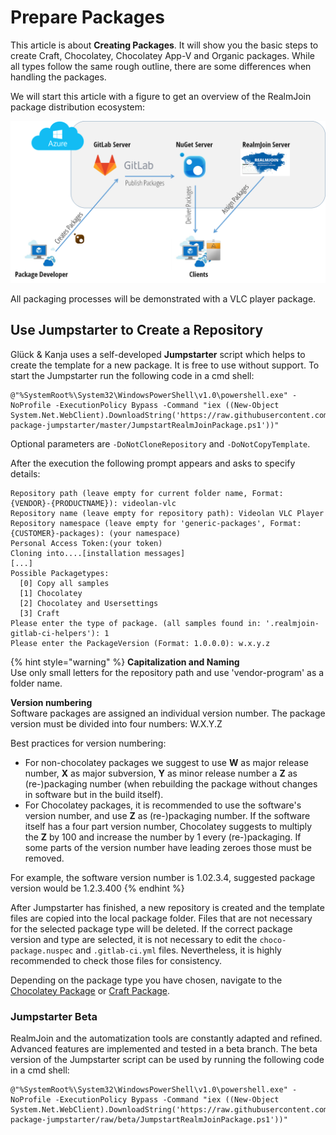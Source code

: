# Prepare Packages

This article is about **Creating Packages**. It will show you the basic steps to create Craft, Chocolatey, Chocolatey App-V and Organic packages. While all types follow the same rough outline, there are some differences when handling the packages.

We will start this article with a figure to get an overview of the RealmJoin package distribution ecosystem:

![](../.gitbook/assets/rj-ecosystem.png)

All packaging processes will be demonstrated with a VLC player package.

## Use Jumpstarter to Create a Repository

Glück & Kanja uses a self-developed **Jumpstarter** script which helps to create the template for a new package. It is free to use without support. To start the Jumpstarter run the following code in a cmd shell:

```text
@"%SystemRoot%\System32\WindowsPowerShell\v1.0\powershell.exe" -NoProfile -ExecutionPolicy Bypass -Command "iex ((New-Object System.Net.WebClient).DownloadString('https://raw.githubusercontent.com/realmjoin/realmjoin-package-jumpstarter/master/JumpstartRealmJoinPackage.ps1'))"
```

Optional parameters are `-DoNotCloneRepository` and `-DoNotCopyTemplate`.

After the execution the following prompt appears and asks to specify details:

```text
Repository path (leave empty for current folder name, Format: {VENDOR}-{PRODUCTNAME}): videolan-vlc
Repository name (leave empty for repository path): Videolan VLC Player
Repository namespace (leave empty for 'generic-packages', Format: {CUSTOMER}-packages): (your namespace)
Personal Access Token:(your token)
Cloning into....[installation messages]
[...]
Possible Packagetypes:
  [0] Copy all samples
  [1] Chocolatey
  [2] Chocolatey and Usersettings
  [3] Craft
Please enter the type of package. (all samples found in: '.realmjoin-gitlab-ci-helpers'): 1
Please enter the PackageVersion (Format: 1.0.0.0): w.x.y.z
```

{% hint style="warning" %}
**Capitalization and Naming**  
Use only small letters for the repository path and use 'vendor-program' as a folder name.  
  
**Version numbering**  
Software packages are assigned an individual version number. The package version must be divided into four numbers: W.X.Y.Z  
  
Best practices for version numbering:

*  For non-chocolatey packages we suggest to use **W** as major release number, **X** as major subversion, **Y** as minor release number a **Z** as \(re-\)packaging number \(when rebuilding the package without changes in software but in the build itself\).
* For Chocolatey packages, it is recommended to use the software's version number, and use **Z** as \(re-\)packaging number. If the software itself has a four part version number, Chocolatey suggests to multiply the **Z** by 100 and increase the number by 1 every \(re-\)packaging. If some parts of the version number have leading zeroes those must be removed.

For example, the software version number is 1.02.3.4, suggested package version would be 1.2.3.400
{% endhint %}

After Jumpstarter has finished, a new repository is created and the template files are copied into the local package folder. Files that are not necessary for the selected package type will be deleted. If the correct package version and type are selected, it is not necessary to edit the `choco-package.nuspec` and `.gitlab-ci.yml` files. Nevertheless, it is highly recommended to check those files for consistency.

Depending on the package type you have chosen, navigate to the [Chocolatey Package](create-choco-package.md) or [Craft Package](create-craft-package.md).

### Jumpstarter Beta

RealmJoin and the automatization tools are constantly adapted and refined. Advanced features are implemented and tested in a beta branch. The beta version of the Jumpstarter script can be used by running the following code in a cmd shell:

```text
@"%SystemRoot%\System32\WindowsPowerShell\v1.0\powershell.exe" -NoProfile -ExecutionPolicy Bypass -Command "iex ((New-Object System.Net.WebClient).DownloadString('https://raw.githubusercontent.com/realmjoin/realmjoin-package-jumpstarter/raw/beta/JumpstartRealmJoinPackage.ps1'))"
```

